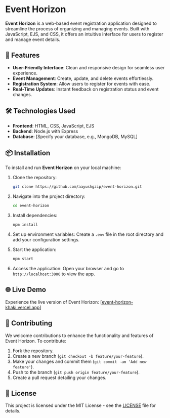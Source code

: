 # Event Horizon

**Event Horizon** is a web-based event registration application designed to streamline the process of organizing and managing events. Built with JavaScript, EJS, and CSS, it offers an intuitive interface for users to register and manage event details.

## 🚀 Features

- **User-Friendly Interface**: Clean and responsive design for seamless user experience.
- **Event Management**: Create, update, and delete events effortlessly.
- **Registration System**: Allow users to register for events with ease.
- **Real-Time Updates**: Instant feedback on registration status and event changes.

## 🛠️ Technologies Used

- **Frontend**: HTML, CSS, JavaScript, EJS
- **Backend**: Node.js with Express
- **Database**: [Specify your database, e.g., MongoDB, MySQL]

## 📦 Installation

To install and run **Event Horizon** on your local machine:

1. Clone the repository:
     ```bash
   git clone https://github.com/aayushgzip/event-horizon.git
     ```

2. Navigate into the project directory:
     ```bash
   cd event-horizon
     ```

3. Install dependencies:
     ```bash
   npm install
   ```

4. Set up environment variables:
   Create a `.env` file in the root directory and add your configuration settings.

5. Start the application:
     ```bash
   npm start
    ```

6. Access the application:
   Open your browser and go to `http://localhost:3000` to view the app.

## 🌐 Live Demo

Experience the live version of Event Horizon: [[event-horizon-khaki.vercel.app](https://event-horizon-app-s784.onrender.com/)]

## 🤝 Contributing

We welcome contributions to enhance the functionality and features of Event Horizon. To contribute:

1. Fork the repository.
2. Create a new branch (`git checkout -b feature/your-feature`).
3. Make your changes and commit them (`git commit -am 'Add new feature'`).
4. Push to the branch (`git push origin feature/your-feature`).
5. Create a pull request detailing your changes.


## 📄 License

This project is licensed under the MIT License - see the [LICENSE](LICENSE) file for details.


